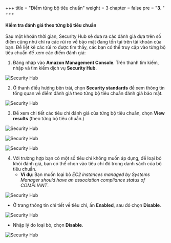 +++
title = "Điểm từng bộ tiêu chuẩn"
weight = 3
chapter = false
pre = "<b>3. </b>"
+++


#### Kiểm tra đánh giá theo từng bộ tiêu chuẩn

Sau một khoản thời gian, Security Hub sẽ đưa ra các đánh giá dựa trên số điểm cũng như chỉ ra các rủi ro về bảo mật đang tồn tại trên tài khoản của bạn. Để liệt kê các rủi ro được tìm thấy, các bạn có thể truy cập vào từng bộ tiêu chuẩn để xem các điểm đánh giá:

1. Đăng nhập vào **Amazon Management Console**. Trên thanh tìm kiếm, nhập và tìm kiếm dịch vụ **Security Hub**.

![Security Hub](/images/1/2.1-1.png?width=90pc)

2. Ở thanh điều hướng bên trái, chọn **Security standards** để xem thông tin tổng quan về điểm đánh giá theo từng bộ tiêu chuẩn đánh giá bảo mật.

![Security Hub](/images/1/2.2-2.png?width=90pc)

3. Để xem chi tiết các tiêu chí đánh giá của từng bộ tiêu chuẩn, chọn **View results** (theo từng bộ tiêu chuẩn.)

![Security Hub](/images/1/2.2-3.png?width=90pc)

![Security Hub](/images/1/2.2-4.png?width=90pc)

![Security Hub](/images/1/2.2-5.png?width=90pc)

4. Với trường hợp bạn có một số tiêu chí không muốn áp dụng, để loại bỏ khỏi đánh giá, bạn có thể chọn vào tiêu chí đó trong danh sách của bộ tiêu chuẩn.
    - **Ví dụ**: Bạn muốn loại bỏ *EC2 instances managed by Systems Manager should have an association compliance status of COMPLIANT*.

![Security Hub](/images/1/2.2-6.png?width=90pc)

- Ở trang thông tin chi tiết về tiêu chí, ấn **Enabled**, sau đó chọn **Disable**.

![Security Hub](/images/1/2.2-7.png?width=90pc)

- Nhập lý do loại bỏ, chọn **Disable**.

![Security Hub](/images/1/2.2-8.png?width=90pc)
